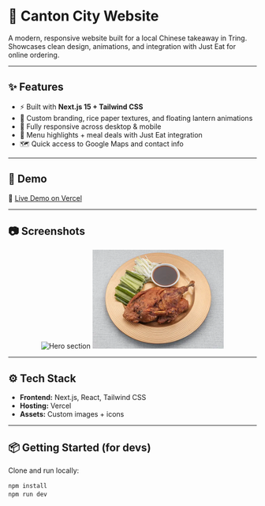 # 🏮 Canton City Website  

A modern, responsive website built for a local Chinese takeaway in Tring.  
Showcases clean design, animations, and integration with Just Eat for online ordering.  

---

## ✨ Features
- ⚡ Built with **Next.js 15 + Tailwind CSS**  
- 🎨 Custom branding, rice paper textures, and floating lantern animations  
- 📱 Fully responsive across desktop & mobile  
- 🥡 Menu highlights + meal deals with Just Eat integration  
- 🗺️ Quick access to Google Maps and contact info  

---

## 🚀 Demo
🔗 [Live Demo on Vercel](https://cantoncity-3rbms17oh-anthonys-projects-840a4d10.vercel.app)  

---

## 📷 Screenshots
<p align="center">
  <img src="public/images/hero.jpg" height="200" alt="Hero section"/>
  <img src="public/images/food1.webp" height="200" alt="Dish example"/>
</p>

---

## ⚙️ Tech Stack
- **Frontend:** Next.js, React, Tailwind CSS  
- **Hosting:** Vercel  
- **Assets:** Custom images + icons  

---

## 📦 Getting Started (for devs)
Clone and run locally:

```bash
npm install
npm run dev
